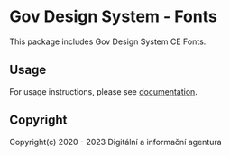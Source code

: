 # Gov Design System - Fonts
This package includes Gov Design System CE Fonts.

## Usage
For usage instructions, please see  [documentation](https://designsystem.gov.cz/guidelines/fonts).

## Copyright
Copyright(c) 2020 - 2023 Digitální a informační agentura
